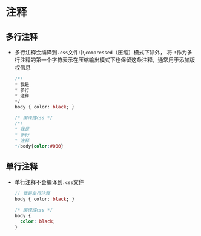 # 注释

## 多行注释

*   多行注释会编译到`.css`文件中,`compressed`（压缩）模式下除外， 将 `!`作为多行注释的第一个字符表示在压缩输出模式下也保留这条注释，通常用于添加版权信息

    ```sass&#x20;(scss)&#x20;
    /*!
    * 我是
    * 多行
    * 注释
    */
    body { color: black; }
    ```

    ```css
    /* 编译成css */
    /*!
    * 我是
    * 多行
    * 注释 
    */body{color:#000}

    ```

## 单行注释

*   单行注释不会编译到`.css`文件

    ```sass&#x20;(sass)&#x20;
    // 我是单行注释
    body { color: black; }

    ```

    ```css
    /* 编译成css */
    body {
      color: black;
    }

    ```
